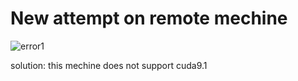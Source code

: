 # New attempt on remote mechine

![error1](https://github.com/yrfyang/yrf-reseach-project/blob/master/Screenshots/1.png)

solution: this mechine does not support cuda9.1
